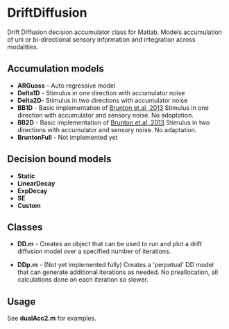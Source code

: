 # DriftDiffusion

Drift Diffusion decision accumulator class for Matlab.
Models accumulation of uni or bi-directional sensory information and integration across modalities.

## Accumulation models
- **ARGuass** - Auto regressive model
- **Delta1D** - Stimulus in one direction with accumulator noise
- **Delta2D**- Stimulus in two directions with accumulator noise
- **BB1D** - Basic implementation of [Brunton et.al, 2013](http://science.sciencemag.org/content/340/6128/95) Stimulus in one direction with accumulator and sensory noise. No adaptation.
- **BB2D** - Basic implementation of [Brunton et.al, 2013](http://science.sciencemag.org/content/340/6128/95) Stimulus in two directions with accumulator and sensory noise. No adaptation.
- **BruntonFull** - Not implemented yet


## Decision bound models 
- **Static**
- **LinearDecay**
- **ExpDecay**
- **SE**
- **Custom**

## Classes

- **DD.m** - Creates an object that can be used to run and plot a drift diffusion model over a specified number of iterations. 

- **DDp.m** - (Not yet implemented fully)
Creates a 'perpetual' DD model that can generate additional iterations as needed. No preallocation, all calculations done on each iteration so slower.

## Usage

See **dualAcc2.m** for examples.
